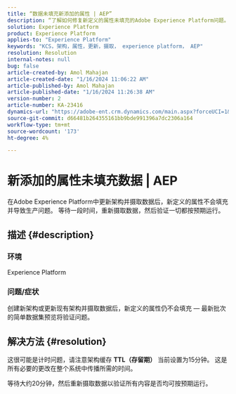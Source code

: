 ```yaml
---
title: “数据未填充新添加的属性 | AEP”
description: “了解如何修复新定义的属性未填充的Adobe Experience Platform问题。 等待并重新摄取数据。”
solution: Experience Platform
product: Experience Platform
applies-to: "Experience Platform"
keywords: "KCS，架构，属性，更新，摄取， experience platform， AEP"
resolution: Resolution
internal-notes: null
bug: false
article-created-by: Amol Mahajan
article-created-date: "1/16/2024 11:06:22 AM"
article-published-by: Amol Mahajan
article-published-date: "1/16/2024 11:26:38 AM"
version-number: 2
article-number: KA-23416
dynamics-url: "https://adobe-ent.crm.dynamics.com/main.aspx?forceUCI=1&pagetype=entityrecord&etn=knowledgearticle&id=a1349644-5fb4-ee11-a569-6045bd006079"
source-git-commit: d66481b264355161bb9bde991396a7dc2306a164
workflow-type: tm+mt
source-wordcount: '173'
ht-degree: 4%

---
```


# 新添加的属性未填充数据 | AEP


在Adobe Experience Platform中更新架构并摄取数据后，新定义的属性不会填充并导致生产问题。 等待一段时间，重新摄取数据，然后验证一切都按预期运行。

## 描述 {#description}


### <b>环境</b>

Experience Platform



### <b>问题/症状</b>

创建新架构或更新现有架构并摄取数据后，新定义的属性仍不会填充 — 最新批次的简单数据集预览将验证问题。


## 解决方法 {#resolution}


这很可能是计时问题，请注意架构缓存 <b>TTL（存留期）</b> 当前设置为15分钟。 这是所有必要的更改在整个系统中传播所需的时间。

等待大约20分钟，然后重新摄取数据以验证所有内容是否均可按预期运行。
